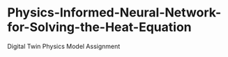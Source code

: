 # Physics-Informed-Neural-Network-for-Solving-the-Heat-Equation
Digital Twin Physics Model Assignment 
